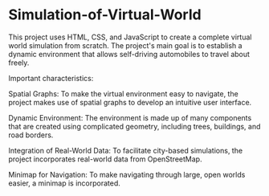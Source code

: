 # Simulation-of-Virtual-World

This project uses HTML, CSS, and JavaScript to create a complete virtual world simulation from scratch. The project's main goal is to establish a dynamic environment that allows self-driving automobiles to travel about freely.

Important characteristics:

Spatial Graphs: To make the virtual environment easy to navigate, the project makes use of spatial graphs to develop an intuitive user interface.

Dynamic Environment: The environment is made up of many components that are created using complicated geometry, including trees, buildings, and road borders.

Integration of Real-World Data: To facilitate city-based simulations, the project incorporates real-world data from OpenStreetMap.

Minimap for Navigation: To make navigating through large, open worlds easier, a minimap is incorporated.
